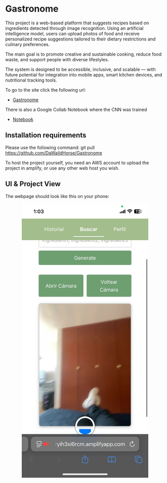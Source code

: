 # Gastronome

This project is a web-based platform that suggests recipes based on ingredients detected through image recognition. Using an artificial intelligence model, users can upload photos of food and receive personalized recipe suggestions tailored to their dietary restrictions and culinary preferences. 

The main goal is to promote creative and sustainable cooking, reduce food waste, and support people with diverse lifestyles. 

The system is designed to be accessible, inclusive, and scalable — with future potential for integration into mobile apps, smart kitchen devices, and nutritional tracking tools.

To go to the site click the following url:

- [Gastronome](https://main.d1nryih3xi6rcm.amplifyapp.com/) 

There is also a Google Collab Notebook where the CNN was trained

- [Notebook](https://colab.research.google.com/drive/1_IwEZUM4N8vKmyE4awLKyxnwQrYUHXZM?usp=sharing) 

## Installation requirements

Please use the following command:
    git pull https://github.com/DaWaildHorse/Gastronome 

To host the project yourself, you need an AWS account to upload the project in amplify, or use any other web host you wish.


## UI & Project View

The webpage should look like this on your phone:
<p align="center">
  <img src="public/upload.jpeg" alt="Description" width="400"/>
</p>
